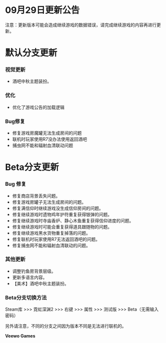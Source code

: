 # 09月29日更新公告

注意：更新版本可能会造成继续游戏的数据错误，请完成继续游戏的内容再进行更新。

# 默认分支更新

### 视觉更新

* 酒吧中秋主题装扮。
### 优化

* 优化了游戏公告的加载逻辑
### Bug修复

* 修复游戏房魔罐无法生成房间的问题
* 联机时玩家使用R7没办法使用返回酒吧
* 捕虫网不能和辐射血清联动问题
# Beta分支更新

### Bug 修复

* 修复商店背景丢失问题。
* 修复游戏房罐子无法生成房间的问题。
* 修复满信仰时继续游戏没生成信仰房间的问题。
* 修复继续游戏时遗物鸡年护符重复获得银弹的问题。
* 修复继续游戏时寺庙香炉、静心木鱼重复获得信仰进度的问题。
* 修复继续游戏时可能会重复获得道具跟随物的问题。
* 修复继续游戏黑水货物重复掉落的问题。
* 修复联机时玩家使用R7无法返回酒吧的问题。
* 修复捕虫网不能和辐射血清联动的问题。
### 其他更新

* 调整钓鱼房背景层级。
* 更新多语言内容。
* 【美术】酒吧中秋主题装扮。
### Beta分支切换方法

Steam库 >>> 霓虹深渊2 >>> 右键 >>> 属性 >>> 测试版 >>> Beta（无需输入密码）

另外请注意，不同的分支之间因为版本不同是无法进行联机的。

**Veewo Games**

